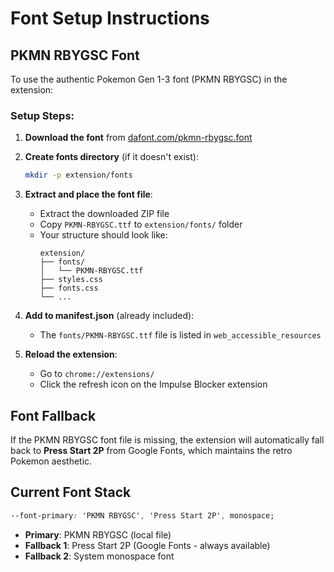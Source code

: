 # Font Setup Instructions

## PKMN RBYGSC Font

To use the authentic Pokemon Gen 1-3 font (PKMN RBYGSC) in the extension:

### Setup Steps:

1. **Download the font** from [dafont.com/pkmn-rbygsc.font](https://www.dafont.com/pkmn-rbygsc.font)

2. **Create fonts directory** (if it doesn't exist):
   ```bash
   mkdir -p extension/fonts
   ```

3. **Extract and place the font file**:
   - Extract the downloaded ZIP file
   - Copy `PKMN-RBYGSC.ttf` to `extension/fonts/` folder
   - Your structure should look like:
     ```
     extension/
     ├── fonts/
     │   └── PKMN-RBYGSC.ttf
     ├── styles.css
     ├── fonts.css
     └── ...
     ```

4. **Add to manifest.json** (already included):
   - The `fonts/PKMN-RBYGSC.ttf` file is listed in `web_accessible_resources`

5. **Reload the extension**:
   - Go to `chrome://extensions/`
   - Click the refresh icon on the Impulse Blocker extension

## Font Fallback

If the PKMN RBYGSC font file is missing, the extension will automatically fall back to **Press Start 2P** from Google Fonts, which maintains the retro Pokemon aesthetic.

## Current Font Stack

```css
--font-primary: 'PKMN RBYGSC', 'Press Start 2P', monospace;
```

- **Primary**: PKMN RBYGSC (local file)
- **Fallback 1**: Press Start 2P (Google Fonts - always available)
- **Fallback 2**: System monospace font

